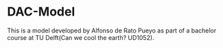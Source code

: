 # DAC-Model

This is a model developed by Alfonso de Rato Pueyo as part of a bachelor course at TU Delft(Can we cool the earth? UD1052).
